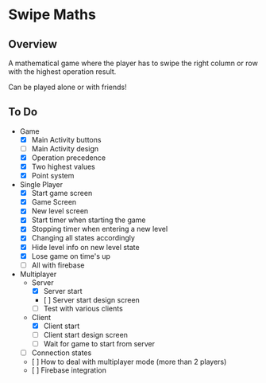 # Swipe Maths
## Overview
A mathematical game where the player has to swipe the right column or row with the highest operation result. 

Can be played alone or with friends!

## To Do

- Game
    - [x] Main Activity buttons
    - [ ] Main Activity design
    - [x] Operation precedence
    - [x] Two highest values
    - [x] Point system
- Single Player
    - [x] Start game screen
    - [x] Game Screen 
    - [x] New level screen
    - [x] Start timer when starting the game
    - [x] Stopping timer when entering a new level
    - [x] Changing all states accordingly
    - [x] Hide level info on new level state
    - [x] Lose game on time's up
    - [ ] All with firebase
- Multiplayer
    - Server
        - [x] Server start
        - [ ] Server start design screen
        - [ ] Test with various clients
    - Client
        - [x] Client start
        - [ ] Client start design screen
        - [ ] Wait for game to start from server
    - [ ] Connection states
    - [ ] How to deal with multiplayer mode (more than 2 players)
    - [ ] Firebase integration

